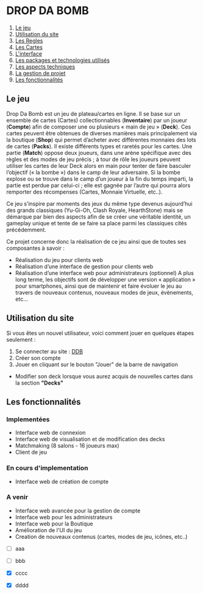 # DROP DA BOMB

1. [Le jeu](#le-jeu)
2. [Utilisation du site](#utilisation-du-site)
3. [Les Regles](https://github.com/LucasL13/WORK-L3/tree/master/DDB/Documentation/LesRegles.md)
4. [Les Cartes](https://github.com/LucasL13/WORK-L3/tree/master/DDB/Documentation/LesCartes.md)
5. [L'interface](https://github.com/LucasL13/WORK-L3/tree/master/DDB/Documentation/Interface.md)
6. [Les packages et technologies utilisés](https://github.com/LucasL13/WORK-L3/tree/master/DDB/Documentation/Packages.md)
7. [Les aspects techniques](https://github.com/LucasL13/WORK-L3/tree/master/DDB/Documentation/Technique.md)
8. [La gestion de projet](https://github.com/LucasL13/WORK-L3/tree/master/DDB/Documentation/GestionProjet.md)
9. [Les fonctionnalités](#les-fonctionnalités)

## Le jeu

Drop Da Bomb est un jeu de plateau/cartes en ligne.
Il se base sur un ensemble de cartes (Cartes) collectionnables (**Inventaire**) par un joueur (**Compte**) afin de composer une ou plusieurs « main de jeu » (**Deck**). 
Ces cartes peuvent être obtenues de diverses manières mais principalement via la boutique (**Shop**) qui permet d’acheter avec différentes monnaies des lots de cartes (**Packs**). Il existe différents types et raretés pour les cartes. 
Une partie (**Match**) oppose deux joueurs, dans une arène spécifique avec des règles et des modes de jeu précis ; à tour de rôle les joueurs peuvent utiliser les cartes de leur Deck alors en main pour tenter de faire basculer l’objectif (« la bombe ») dans le camp de leur adversaire. 
Si la bombe explose ou se trouve dans le camp d’un joueur à la fin du temps imparti, la partie est perdue par celui-ci ; elle est gagnée par l’autre qui pourra alors remporter des récompenses (Cartes, Monnaie Virtuelle, etc..).

Ce jeu s’inspire par moments des jeux du même type devenus aujourd’hui des grands classiques (Yu-Gi-Oh, Clash Royale, HearthStone) mais se démarque par bien des aspects afin de se créer une véritable identité, un gameplay unique et tente de se faire sa place parmi les classiques cités précédemment. 

Ce projet concerne donc la réalisation de ce jeu ainsi que de toutes ses composantes à savoir : 
-	Réalisation du jeu pour clients web
-	Réalisation d’une interface de gestion pour clients web
-	Réalisation d’une interface web pour administrateurs (optionnel)
A plus long terme, les objectifs sont de développer une version « application » pour smartphones, ainsi que de maintenir et faire évoluer le jeu au travers de nouveaux contenus, nouveaux modes de jeux, évènements, etc... 


## Utilisation du site

Si vous êtes un nouvel utilisateur, voici comment jouer en quelques étapes seulement : 

1. Se connecter au site : [DDB](http://217.182.69.175:8080/Account)
2. Créer son compte 
3. Jouer en cliquant sur le bouton "Jouer" de la barre de navigation

+ Modifier son deck lorsque vous aurez acquis de nouvelles cartes dans la section **"Decks"**

## Les fonctionnalités 

### Implementées

* Interface web de connexion
* Interface web de visualisation et de modification des decks
* Matchmaking (8 salons - 16 joueurs max)
* Client de jeu 

### En cours d'implementation

* Interface web de création de compte

### A venir 

* Interface web avancée pour la gestion de compte
* Interface web pour les administrateurs
* Interface web pour la Boutique
* Amélioration de l'UI du jeu 
* Creation de nouveaux contenus (cartes, modes de jeu, icônes, etc..)


- [ ] aaa
- [ ] bbb
- [x] cccc
- [x] dddd
 